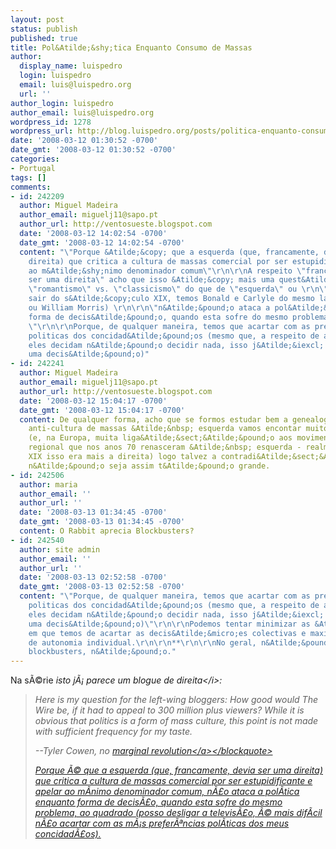 ```yaml
---
layout: post
status: publish
published: true
title: Pol&Atilde;&shy;tica Enquanto Consumo de Massas
author:
  display_name: luispedro
  login: luispedro
  email: luis@luispedro.org
  url: ''
author_login: luispedro
author_email: luis@luispedro.org
wordpress_id: 1278
wordpress_url: http://blog.luispedro.org/posts/politica-enquanto-consumo-de-massas
date: '2008-03-12 01:30:52 -0700'
date_gmt: '2008-03-12 01:30:52 -0700'
categories:
- Portugal
tags: []
comments:
- id: 242209
  author: Miguel Madeira
  author_email: miguelj11@sapo.pt
  author_url: http://ventosueste.blogspot.com
  date: '2008-03-12 14:02:54 -0700'
  date_gmt: '2008-03-12 14:02:54 -0700'
  content: "\"Porque &Atilde;&copy; que a esquerda (que, francamente, devia ser uma
    direita) que critica a cultura de massas comercial por ser estupidificante e apelar
    ao m&Atilde;&shy;nimo denominador comum\"\r\n\r\nA respeito \"francamente, devia
    ser uma direita\" acho que isso &Atilde;&copy; mais uma quest&Atilde;&pound;o
    \"romantismo\" vs. \"classicismo\" do que de \"esquerda\" ou \r\n\"direita\" (sem
    sair do s&Atilde;&copy;culo XIX, temos Bonald e Carlyle do mesmo lado que Fourier
    ou William Morris) \r\n\r\n\"n&Atilde;&pound;o ataca a pol&Atilde;&shy;tica enquanto
    forma de decis&Atilde;&pound;o, quando esta sofre do mesmo problema, ao quadrado
    \"\r\n\r\nPorque, de qualquer maneira, temos que acartar com as prefer&Atilde;&ordf;ncias
    politicas dos concidad&Atilde;&pound;os (mesmo que, a respeito de algum assunto,
    eles decidam n&Atilde;&pound;o decidir nada, isso j&Atilde;&iexcl; &Atilde;&copy;
    uma decis&Atilde;&pound;o)"
- id: 242241
  author: Miguel Madeira
  author_email: miguelj11@sapo.pt
  author_url: http://ventosueste.blogspot.com
  date: '2008-03-12 15:04:17 -0700'
  date_gmt: '2008-03-12 15:04:17 -0700'
  content: De qualquer forma, acho que se formos estudar bem a genealogia do discurso
    anti-cultura de massas &Atilde;&nbsp; esquerda vamos encontar muito ADN anarquista
    (e, na Europa, muita liga&Atilde;&sect;&Atilde;&pound;o aos movimentos de autonomia
    regional que nos anos 70 renasceram &Atilde;&nbsp; esquerda - realmente, no seculo
    XIX isso era mais a direita) logo talvez a contradi&Atilde;&sect;&Atilde;&pound;o
    n&Atilde;&pound;o seja assim t&Atilde;&pound;o grande.
- id: 242506
  author: maria
  author_email: ''
  author_url: ''
  date: '2008-03-13 01:34:45 -0700'
  date_gmt: '2008-03-13 01:34:45 -0700'
  content: O Rabbit aprecia Blockbusters?
- id: 242540
  author: site admin
  author_email: ''
  author_url: ''
  date: '2008-03-13 02:52:58 -0700'
  date_gmt: '2008-03-13 02:52:58 -0700'
  content: "\"Porque, de qualquer maneira, temos que acartar com as prefer&Atilde;&ordf;ncias
    politicas dos concidad&Atilde;&pound;os (mesmo que, a respeito de algum assunto,
    eles decidam n&Atilde;&pound;o decidir nada, isso j&Atilde;&iexcl; &Atilde;&copy;
    uma decis&Atilde;&pound;o)\"\r\n\r\nPodemos tentar minimizar as &Atilde;&iexcl;reas
    em que temos de acartar as decis&Atilde;&micro;es colectivas e maximizar as &Atilde;&iexcl;reas
    de autonomia individual.\r\n\r\n**\r\n\r\nNo geral, n&Atilde;&pound;o aprecio
    blockbusters, n&Atilde;&pound;o."
---
```

<p>Na s&Atilde;&copy;rie <i>isto j&Atilde;&iexcl; parece um blogue de direita<&#47;i>:</p>
<blockquote><p>Here is my question for the left-wing bloggers: How good would The Wire be, if it had to appeal to 300 million plus viewers?  While it is obvious that politics is a form of mass culture, this point is not made with sufficient frequency for my taste.</p>
<p>--Tyler Cowen, no <a href="http:&#47;&#47;www.marginalrevolution.com&#47;marginalrevolution&#47;2008&#47;03&#47;why-politics-ca.html">marginal revolution<&#47;a><&#47;blockquote></p>
<p>Porque &Atilde;&copy; que a esquerda (que, francamente, devia ser uma direita) que critica a cultura de massas comercial por ser estupidificante e apelar ao m&Atilde;&shy;nimo denominador comum, n&Atilde;&pound;o ataca a pol&Atilde;&shy;tica enquanto forma de decis&Atilde;&pound;o, quando esta sofre do mesmo problema, ao quadrado (posso desligar a televis&Atilde;&pound;o, &Atilde;&copy; mais dif&Atilde;&shy;cil n&Atilde;&pound;o acartar com as m&Atilde;&iexcl;s prefer&Atilde;&ordf;ncias pol&Atilde;&shy;ticas dos meus concidad&Atilde;&pound;os).</p>

